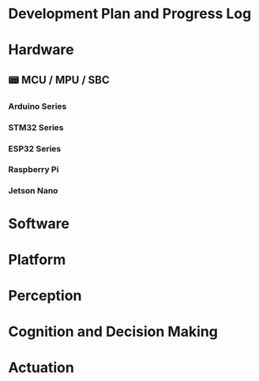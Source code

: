 # Development Plan and Progress Log


# Hardware
## 📟 MCU / MPU / SBC
### Arduino Series

### STM32 Series

### ESP32 Series

### Raspberry Pi

### Jetson Nano


# Software

# Platform


# Perception

# Cognition and Decision Making

# Actuation

